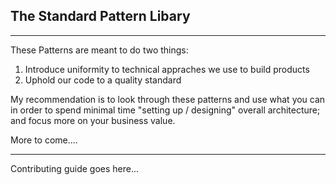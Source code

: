 ## The Standard Pattern Libary

----

These Patterns are meant to do two things:

1. Introduce uniformity to technical appraches we use to build products
2. Uphold our code to a quality standard

My recommendation is to look through these patterns and use what you can in order to spend minimal time "setting up /  designing" overall architecture; and focus more on your business value.

More to come....

----

Contributing guide goes here...